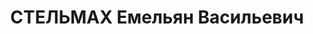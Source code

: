 ---
title: СТЕЛЬМАХ Емельян Васильевич
description: "Род. в 1898, Витебская губ., белорус, из крестьян, обр.: высшее, 1931-1933\
  \ окончил Восточный факультет Военной Академии им.М.В.Фрунзе, член ВКП(б) с 1914.\
  \ Проживал: г. Москва, Софийская наб., 34 - 146. Рядовой, 1918-1919 заведующий отделом\
  \ Казанского губвоенкомата, 1919-1921 комендант сводного Казанского отряда, военком\
  \ 1-й бригады 28-й стрелковой дивизии, начальник политотдела 16-й кавалерийской\
  \ дивизии, 1921-1927 начальник политотдела 1-го Кавказского стрелкового корпуса,\
  \ ответственный секретарь партийной комиссии Кавказской Краснознаменной армии, 1927-1931\
  \ помощник командира 18-го стрелкового корпуса по политчасти, помощник прокурора\
  \ Верховного Суда СССР, в распоряжении Разведуправления РККА, 1933-1935 консул на\
  \ ст.Пограничная (Китай), 1935-1937 в распоряжении Разведуправления РККА, 1937 начальник\
  \ 8-го отдела Разведывательного управления РККА, дивизионный комиссар (1936) \n\
  \  Арестован 30.07.1937. Обв.: участие в к.-р. тер.организации. Приговор: ВК ВС\
  \ СССР, 26.10.1937 – ВМН. Расстрелян 26.10.1937. \n  Реабилитирован ВК ВС СССР 24.12.1955"
---